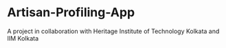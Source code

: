 # Artisan-Profiling-App
A project in collaboration with Heritage Institute of Technology Kolkata and IIM Kolkata
